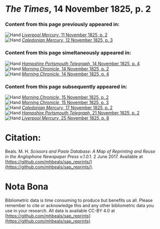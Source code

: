 # *The Times*, 14 November 1825, p. 2  
  
### Content from this page previously appeared in:  
![Hand](http://scissorsandpaste.net/wp-content/uploads/2017/06/smallhandpointer.png) [*Liverpool Mercury*, 11 November 1825, p. 2](https://mhbeals.github.io/sap_html/Liverpool-Mercury/Liverpool-Mercury-11-November-1825-p-2)  
![Hand](http://scissorsandpaste.net/wp-content/uploads/2017/06/smallhandpointer.png) [*Caledonian Mercury*, 12 November 1825, p. 3](https://mhbeals.github.io/sap_html/Caledonian-Mercury/Caledonian-Mercury-12-November-1825-p-3)  
  
### Content from this page simeltaneously appeared in:  
![Hand](http://scissorsandpaste.net/wp-content/uploads/2017/06/smallhandpointer.png) [*Hampshire Portsmouth Telegraph*, 14 November 1825, p. 4](https://mhbeals.github.io/sap_html/Hampshire-Portsmouth-Telegraph/Hampshire-Portsmouth-Telegraph-14-November-1825-p-4)  
![Hand](http://scissorsandpaste.net/wp-content/uploads/2017/06/smallhandpointer.png) [*Morning Chronicle*, 14 November 1825, p. 2](https://mhbeals.github.io/sap_html/Morning-Chronicle/Morning-Chronicle-14-November-1825-p-2)  
![Hand](http://scissorsandpaste.net/wp-content/uploads/2017/06/smallhandpointer.png) [*Morning Chronicle*, 14 November 1825, p. 4](https://mhbeals.github.io/sap_html/Morning-Chronicle/Morning-Chronicle-14-November-1825-p-4)  
  
### Content from this page subsequently appeared in:  
![Hand](http://scissorsandpaste.net/wp-content/uploads/2017/06/smallhandpointer.png) [*Morning Chronicle*, 15 November 1825, p. 2](https://mhbeals.github.io/sap_html/Morning-Chronicle/Morning-Chronicle-15-November-1825-p-2)  
![Hand](http://scissorsandpaste.net/wp-content/uploads/2017/06/smallhandpointer.png) [*Morning Chronicle*, 15 November 1825, p. 3](https://mhbeals.github.io/sap_html/Morning-Chronicle/Morning-Chronicle-15-November-1825-p-3)  
![Hand](http://scissorsandpaste.net/wp-content/uploads/2017/06/smallhandpointer.png) [*Caledonian Mercury*, 17 November 1825, p. 2](https://mhbeals.github.io/sap_html/Caledonian-Mercury/Caledonian-Mercury-17-November-1825-p-2)  
![Hand](http://scissorsandpaste.net/wp-content/uploads/2017/06/smallhandpointer.png) [*Hampshire Portsmouth Telegraph*, 21 November 1825, p. 2](https://mhbeals.github.io/sap_html/Hampshire-Portsmouth-Telegraph/Hampshire-Portsmouth-Telegraph-21-November-1825-p-2)  
![Hand](http://scissorsandpaste.net/wp-content/uploads/2017/06/smallhandpointer.png) [*Liverpool Mercury*, 25 November 1825, p. 8](https://mhbeals.github.io/sap_html/Liverpool-Mercury/Liverpool-Mercury-25-November-1825-p-8)  


# Citation: 

Beals. M. H. *Scissors and Paste Database: A Map of Reprinting and Reuse in the Anglophone Newspaper Press v.1.0.1.* 2 June 2017. Available at [https://github.com/mhbeals/sap_reprints/](https://github.com/mhbeals/sap_reprints/). 

# Nota Bona

Bibliometric data is time consuming to produce but benefits us all. Please remember to cite or acknowledge this and any other bibliometric data you use in your research. All data is available CC-BY 4.0 at [https://github.com/mhbeals/sap_reprints](https://github.com/mhbeals/sap_reprints)